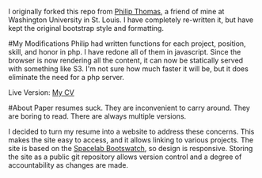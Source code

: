 I originally forked this repo from [Philip Thomas](https://github.com/philipithomas), a friend of mine at Washington University in St. Louis.  I have completely re-written it, but have kept the original bootstrap style and formatting.

#My Modifications
Philip had written functions for each project, position, skill, and honor in php. I have redone all of them in javascript.  Since the browser is now rendering all the content, it can now be statically served with something like S3. I'm not sure how much faster it will be, but it does eliminate the need for a php server.

Live Version: [My CV](http://cv.andrewhess.net)

#About
Paper resumes suck. They are inconvenient to carry around. They are boring to read. There are always multiple versions. 

I decided to turn my resume into a website to address these concerns. This makes the site easy to access, and it allows linking to various projects. The site is based on the [Spacelab Bootswatch](http://bootswatch.com/), so design is responsive. Storing the site as a public git repository allows version control and a degree of accountability as changes are made.
